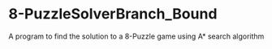# 8-PuzzleSolverBranch_Bound
A program to find the solution to a 8-Puzzle game using A* search algorithm
